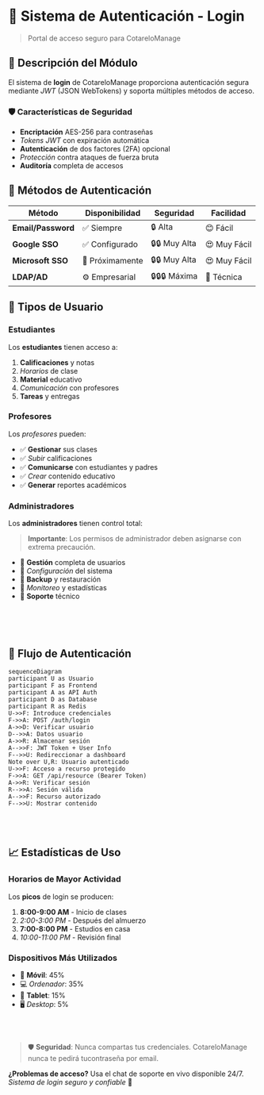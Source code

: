 # 🔐 Sistema de Autenticación - Login

> Portal de acceso seguro para CotareloManage

## 🎯 Descripción del Módulo

El sistema de **login** de CotareloManage proporciona autenticación segura mediante *JWT* (JSON WebTokens) y soporta múltiples métodos de acceso.

### 🛡️ Características de Seguridad
- **Encriptación** AES-256 para contraseñas
- *Tokens JWT* con expiración automática
- **Autenticación** de dos factores (2FA) opcional
- *Protección* contra ataques de fuerza bruta
- **Auditoría** completa de accesos

## 🚪 Métodos de Autenticación
|Método|Disponibilidad|Seguridad|Facilidad|
|------|--------------|---------|---------|
| **Email/Password** |✅ Siempre| 🔒 Alta|😊 Fácil|
| **Google SSO** |✅ Configurado|🔒🔒 Muy Alta|😍 Muy Fácil|
| **Microsoft SSO** |🔄 Próximamente|🔒🔒 Muy Alta|😍 Muy Fácil|
| **LDAP/AD**|⚙️ Empresarial|🔒🔒🔒 Máxima|🤔 Técnica|

## 👥 Tipos de Usuario
### Estudiantes
Los **estudiantes** tienen acceso a:
  1. **Calificaciones** y notas
  2. *Horarios* de clase
  3. **Material** educativo
  4. *Comunicación* con profesores
  5. **Tareas** y entregas

 ### Profesores
 Los *profesores* pueden:
- ✅ **Gestionar** sus clases
- ✅ *Subir* calificaciones
- ✅ **Comunicarse** con estudiantes y padres
- ✅ *Crear* contenido educativo
- ✅ **Generar** reportes académicos

### Administradores

Los **administradores** tienen control total:

> **Importante**: Los permisos de administrador deben asignarse con extrema precaución.

- 🔧 **Gestión** completa de usuarios
- 🔧 *Configuración* del sistema
- 🔧 **Backup** y restauración
- 🔧 *Monitoreo* y estadísticas
- 🔧 **Soporte** técnico

<br>

<br>

<br>

## 🔄 Flujo de Autenticación
``` mermaid
sequenceDiagram
participant U as Usuario
participant F as Frontend
participant A as API Auth
participant D as Database
participant R as Redis
U->>F: Introduce credenciales
F->>A: POST /auth/login
A->>D: Verificar usuario
D-->>A: Datos usuario
A->>R: Almacenar sesión
A-->>F: JWT Token + User Info
F-->>U: Redireccionar a dashboard
Note over U,R: Usuario autenticado
U->>F: Acceso a recurso protegido
F->>A: GET /api/resource (Bearer Token)
A->>R: Verificar sesión
R-->>A: Sesión válida
A-->>F: Recurso autorizado
F-->>U: Mostrar contenido
```

<br>

<br>

## 📈 Estadísticas de Uso

### Horarios de Mayor Actividad

Los **picos** de login se producen:
  1. **8:00-9:00 AM** - Inicio de clases
  2. *2:00-3:00 PM* - Después del almuerzo
  3. **7:00-8:00 PM** - Estudios en casa
  4. *10:00-11:00 PM* - Revisión final

### Dispositivos Más Utilizados

- 📱 **Móvil**: 45%
- 💻 *Ordenador*: 35%
- 📱 **Tablet**: 15%
- 🖥️ *Desktop*: 5%

<br>

<br>

> 🛡️ **Seguridad**: Nunca compartas tus credenciales. CotareloManage nunca te pedirá tucontraseña por email.

**¿Problemas de acceso?** Usa el chat de soporte en vivo disponible 24/7.
*Sistema de login seguro y confiable* 🔐
